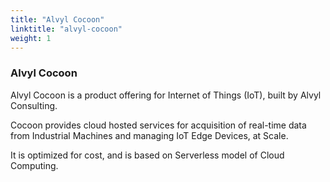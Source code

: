 ```yaml
---
title: "Alvyl Cocoon"
linktitle: "alvyl-cocoon"
weight: 1
---
```


### Alvyl Cocoon

Alvyl Cocoon is a product offering for Internet of Things (IoT), built by Alvyl Consulting.

Cocoon provides cloud hosted services for acquisition of real-time data from Industrial Machines and managing IoT Edge Devices, at Scale.

It is optimized for cost, and is based on Serverless model of Cloud Computing.
